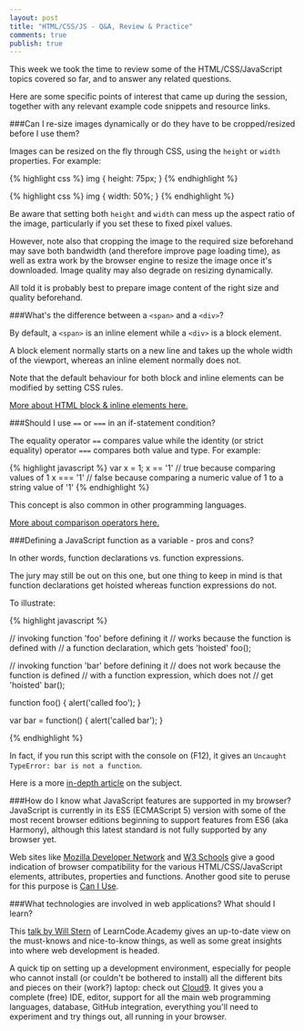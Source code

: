 ```yaml
---
layout: post
title: "HTML/CSS/JS - Q&A, Review & Practice"
comments: true
publish: true
---
```


This week we took the time to review some of the HTML/CSS/JavaScript topics covered so far, and to answer any related questions.

Here are some specific points of interest that came up during the session, together with any relevant example code snippets and resource links.


###Can I re-size images dynamically or do they have to be cropped/resized before I use them?

Images can be resized on the fly through CSS, using the `height` or `width` properties. For example:

{% highlight css %}
img {
    height: 75px;
}
{% endhighlight %}

{% highlight css %}
img {
    width: 50%;
}
{% endhighlight %}

Be aware that setting both `height` and `width` can mess up the aspect ratio of the image, particularly if you set these to fixed pixel values.

However, note also that cropping the image to the required size beforehand may save both bandwidth (and therefore improve page loading time), as well as extra work by the browser engine to resize the image once it's downloaded. Image quality may also degrade on resizing dynamically. 

All told it is probably best to prepare image content of the right size and quality beforehand.


###What's the difference between a `<span>` and a `<div>`?

By default, a `<span>` is an inline element while a `<div>` is a block element. 

A block element normally starts on a new line and takes up the whole width of the viewport, whereas an inline element normally does not. 

Note that the default behaviour for both block and inline elements can be modified by setting CSS rules.

[More about HTML block & inline elements here.](http://www.w3schools.com/html/html_blocks.asp)


###Should I use `==` or `===` in an if-statement condition?

The equality operator `==` compares value while the identity (or strict equality) operator `===` compares both value and type. For example:

{% highlight javascript %}
var x = 1;
x == '1'  // true because comparing values of 1
x === '1' // false because comparing a numeric value of 1 to a string value of '1'
{% endhighlight %}

This concept is also common in other programming languages.

[More about comparison operators here.](https://developer.mozilla.org/en-US/docs/Web/JavaScript/Reference/Operators/Comparison_Operators)


###Defining a JavaScript function as a variable - pros and cons?

In other words, function declarations vs. function expressions. 

The jury may still be out on this one, but one thing to keep in mind is that function declarations get hoisted whereas function expressions do not.

To illustrate:

{% highlight javascript %}

// invoking function 'foo' before defining it
// works because the function is defined with 
// a function declaration, which gets 'hoisted'
foo();   


// invoking function 'bar' before defining it
// does not work because the function is defined
// with a function expression, which does not
// get 'hoisted'
bar();


function foo() {
    alert('called foo');
}


var bar = function() {
    alert('called bar');
}

{% endhighlight %}

In fact, if you run this script with the console on (F12), it gives an `Uncaught TypeError: bar is not a function`.

Here is a more [in-depth article](http://www.adequatelygood.com/JavaScript-Scoping-and-Hoisting.html) on the subject.


###How do I know what JavaScript features are supported in my browser?
JavaScript is currently in its ES5 (ECMAScript 5) version with some of the most recent browser editions beginning to support features from ES6 (aka Harmony), although this latest standard is not fully supported by any browser yet.

Web sites like [Mozilla Developer Network](https://developer.mozilla.org/en-US/) and [W3 Schools](http://www.w3schools.com) give a good indication of browser compatibility for the various HTML/CSS/JavaScript elements, attributes, properties and functions. Another good site to peruse for this purpose is [Can I Use](http://www.caniuse.com).


###What technologies are involved in web applications? What should I learn?

This [talk by Will Stern](https://www.youtube.com/watch?v=pB0WvcxTbCA) of LearnCode.Academy gives an up-to-date view on the must-knows and nice-to-know things, as well as some great insights into where web development is headed.

A quick tip on setting up a development environment, especially for people who cannot install (or couldn't be bothered to install) all the different bits and pieces on their (work?) laptop: check out [Cloud9](http://c9.io). It gives you a complete (free) IDE, editor, support for all the main web programming languages, database, GitHub integration, everything you'll need to experiment and try things out, all running in your browser.












